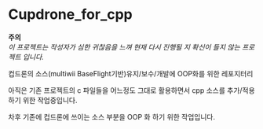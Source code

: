 # Cupdrone_for_cpp

__주의__  
_이 프로젝트는 작성자가 심한 귀찮음을 느껴 현재 다시 진행될 지 확신이 들지 않는 프로젝트 입니다._  

컵드론의 소스(multiwii BaseFlight기반)유지/보수/개발에 OOP화를 위한 레포지터리

아직은 기존 프로젝트의 c 파일들을 어느정도 그대로 활용하면서 cpp 소스를 추가/적용 하기 위한 작업중입니다.

차후 기존에 컵드론에 쓰이는 소스 부분을 OOP 화 하기 위한 작업입니다.
